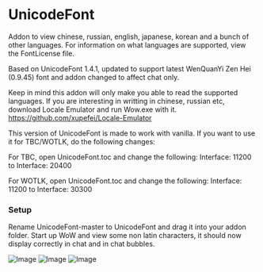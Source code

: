# UnicodeFont
Addon to view chinese, russian, english, japanese, korean and a bunch of other languages. For information on what languages are supported, view the FontLicense file.

Based on UnicodeFont 1.4.1, updated to support latest WenQuanYi Zen Hei (0.9.45) font and addon changed to affect chat only.

Keep in mind this addon will only make you able to read the supported languages.
If you are interesting in writting in chinese, russian etc, download Locale Emulator and run Wow.exe with it.
https://github.com/xupefei/Locale-Emulator

This version of UnicodeFont is made to work with vanilla. If you want to use it for TBC/WOTLK, do the following changes:

For TBC, open UnicodeFont.toc and change the following: Interface: 11200 to Interface: 20400

For WOTLK, open UnicodeFont.toc and change the following: Interface: 11200 to Interface: 30300

### Setup
Rename UnicodeFont-master to UnicodeFont and drag it into your addon folder.
Start up WoW and view some non latin characters, it should now display correctly in chat and in chat bubbles.

![Image](https://i.imgur.com/rsfdAtI.png)
![Image](https://i.imgur.com/J3qUNv0.png)
![Image](https://i.imgur.com/CQJIZdF.png)
